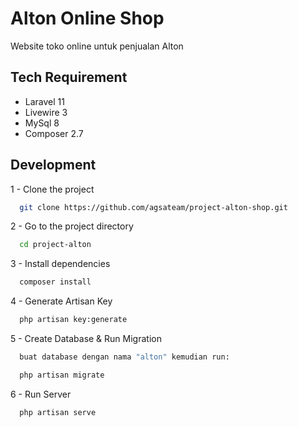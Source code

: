 # Alton Online Shop

Website toko online untuk penjualan Alton

## Tech Requirement

-   Laravel 11
-   Livewire 3
-   MySql 8
-   Composer 2.7

## Development

1 - Clone the project

```bash
  git clone https://github.com/agsateam/project-alton-shop.git
```

2 - Go to the project directory

```bash
  cd project-alton
```

3 - Install dependencies

```bash
  composer install
```

4 - Generate Artisan Key

```bash
  php artisan key:generate
```

5 - Create Database & Run Migration

```bash
  buat database dengan nama "alton" kemudian run:

  php artisan migrate
```

6 - Run Server

```bash
  php artisan serve
```

